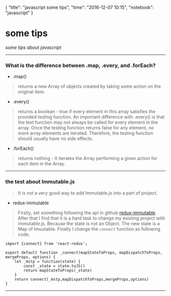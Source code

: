 {
  "title": "javascript some tips",
  "time": "2016-12-07 10:15",
  "notebook": "javascript"
}

# some tips

*some tips about javascript*

---
### What is the difference between .map, .every, and .forEach?

- .map()
> returns a new Array of objects created by taking some action on the original item.

- .every()
> returns a boolean - true if every element in this array satisfies the provided testing function. An important difference with .every() is that the test function may not always be called for every element in the array. Once the testing function returns false for any element, no more array elements are iterated. Therefore, the testing function should usually have no side effects.

- .forEach()
>returns nothing - It iterates the Array performing a given action for each item in the Array.

---

### the test about Immutable.js

> It is not a very good way to add Immutable.js into a part of project.

- redux-immutable
> Firstly, set something following the api in github [redux-immutable](https://github.com/gajus/redux-immutable).
After that I find that it is a hard task to change my existing project with immutable.js. Because the state is not an Object. The new state is a Map of Imuutable. Finally I change the `connect` function as following code.

```
import {connect} from 'react-redux';

export default function _connect(mapStateToProps, mapDispatchToProps, mergeProps, options) {
    let _mstp = function(state) {
        const _state = state.toJS()
        return mapStateToProps(_state)
    }
    return connect(_mstp,mapDispatchToProps,mergeProps,options)
}

```

---

